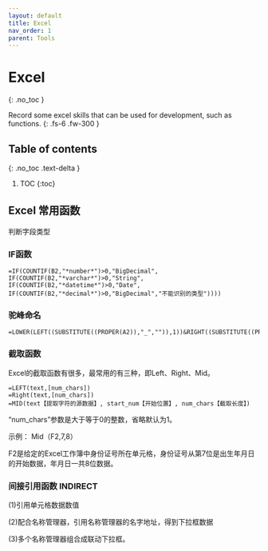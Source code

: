 ```yaml
---
layout: default
title: Excel
nav_order: 1
parent: Tools
---
```


# Excel
{: .no_toc }

Record some excel skills that can be used for development, such as functions.
{: .fs-6 .fw-300 }


## Table of contents
{: .no_toc .text-delta }

1. TOC
{:toc}

## Excel 常用函数

判断字段类型

### IF函数

```text
=IF(COUNTIF(B2,"*number*")>0,"BigDecimal",
IF(COUNTIF(B2,"*varchar*")>0,"String",
IF(COUNTIF(B2,"*datetime*")>0,"Date",
IF(COUNTIF(B2,"*decimal*")>0,"BigDecimal","不能识别的类型"))))
```


### 驼峰命名

```text
=LOWER(LEFT((SUBSTITUTE((PROPER(A2)),"_","")),1))&RIGHT((SUBSTITUTE((PROPER(A2)),"_","")),LEN((SUBSTITUTE((PROPER(A2)),"_","")))-1)
```


### 截取函数

Excel的截取函数有很多，最常用的有三种，即Left、Right、Mid。

```text
=LEFT(text,[num_chars])
=Right(text,[num_chars])
=MID(text【提取字符的源数据】, start_num【开始位置】, num_chars【截取长度】)
```

“num_chars”参数是大于等于0的整数，省略默认为1。

示例： Mid（F2,7,8）

F2是给定的Excel工作簿中身份证号所在单元格，身份证号从第7位是出生年月日的开始数据，年月日一共8位数据。

### 间接引用函数 INDIRECT

(1)引用单元格数据数值
    
(2)配合名称管理器，引用名称管理器的名字地址，得到下拉框数据

(3)多个名称管理器组合成联动下拉框。